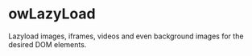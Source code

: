 # owLazyLoad
Lazyload images, iframes, videos and even background images for the desired DOM elements.
